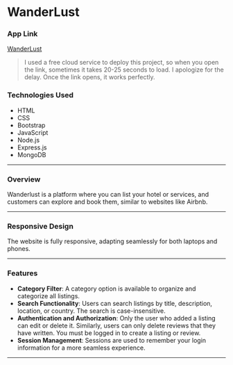 # WanderLust

### App Link
[WanderLust](https://wanderlust-js6c.onrender.com/listings)

> I used a free cloud service to deploy this project, so when you open the link, sometimes it takes 20-25 seconds to load. I apologize for the delay. Once the link opens, it works perfectly.


### Technologies Used
- HTML
- CSS
- Bootstrap
- JavaScript
- Node.js
- Express.js
- MongoDB

---

### Overview
Wanderlust is a platform where you can list your hotel or services, and customers can explore and book them, similar to websites like Airbnb.

---

### Responsive Design
The website is fully responsive, adapting seamlessly for both laptops and phones.

---

### Features
- **Category Filter**: A category option is available to organize and categorize all listings.
- **Search Functionality**: Users can search listings by title, description, location, or country. The search is case-insensitive.
- **Authentication and Authorization**: Only the user who added a listing can edit or delete it. Similarly, users can only delete reviews that they have written. You must be logged in to create a listing or review.
- **Session Management**: Sessions are used to remember your login information for a more seamless experience.

---
